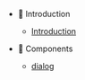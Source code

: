 * 👣 Introduction

    * [Introduction](README.md)

* 🎨 Components

    * [dialog](components/dialog.md)
